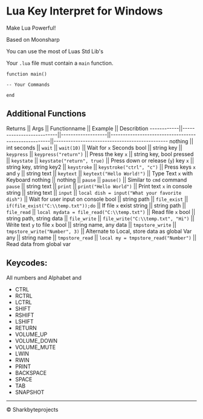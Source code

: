 ﻿# Lua Key Interpret for Windows

Make Lua Powerful!

Based on Moonsharp

You can use the most of Luas Std Lib's

Your `.lua` file must contain a `main` function.

```
function main()

-- Your Commands

end
```

## Additional Functions

Returns		|| Args						|| Functionname		 || Example												|| Describtion
------------||--------------------------||-------------------||-----------------------------------------------------||-----------------------------------------------
nothing		|| int seconds				|| `wait`			 || `wait(10)`											|| Wait for `x` Seconds
bool 		|| string key				|| `keypress`		 || `keypress("return")`								|| Press the key `x`
			|| string key, bool pressed	|| `keystate`		 || `keystate("return", true)`							|| Press down or release (`y`) key `x`
			|| string key, string key2  || `keystroke`		 || `keystroke("ctrl", "c")`							|| Press keys `x` and `y`
			|| string text				|| `keytext`		 || `keytext("Hello World!")`							|| Type Text `x` with Keyboard
nothing		|| nothing					|| `pause`			 || `pause()`											|| Similar to `cmd` command `pause`
			|| string text				|| `print`			 || `print("Hello World")`								|| Print text `x` in console
string		|| string text				|| `input`			 || `local dish = input("What your favorite dish")`		|| Wait for user input on console
bool		|| string path				|| `file_exist`		 || `if(file_exist("C:\\temp.txt"));do`					|| If file `x` exist
string		|| string path				|| `file_read`		 || `local mydata = file_read("C:\\temp.txt")`			|| Read file `x`
bool		|| string path, string data	|| `file_write`		 || `file_write("C:\\temp.txt", "Hi")`					|| Write text `y` to file `x`
bool		|| string name, any data	|| `tmpstore_write`	 || `tmpstore_write("Number", 3)`						|| Alternate to Local, store data as global Var
any			|| string name				|| `tmpstore_read`	 || `local my = tmpstore_read("Number")`				|| Read data from global var

## Keycodes:

All numbers and Alphabet and

- CTRL
- RCTRL
- LCTRL
- SHIFT
- RSHIFT
- LSHIFT
- RETURN
- VOLUME_UP
- VOLUME_DOWN
- VOLUME_MUTE
- LWIN
- RWIN
- PRINT
- BACKSPACE
- SPACE
- TAB
- SNAPSHOT

---

&copy; Sharkbyteprojects